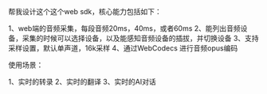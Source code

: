 

帮我设计这个这个web sdk，核心能力包括如下：

1、web端的音频采集，每段音频20ms，40ms，或者60ms
2、能列出音频设备，采集的时候可以选择设备，以及能感知音频设备的插拔，并切换设备
3、支持采样设置，默认单声道，16k采样
4、通过WebCodecs 进行音频opus编码


使用场景：

1、实时的转录
2、实时的翻译
3、实时的AI对话
